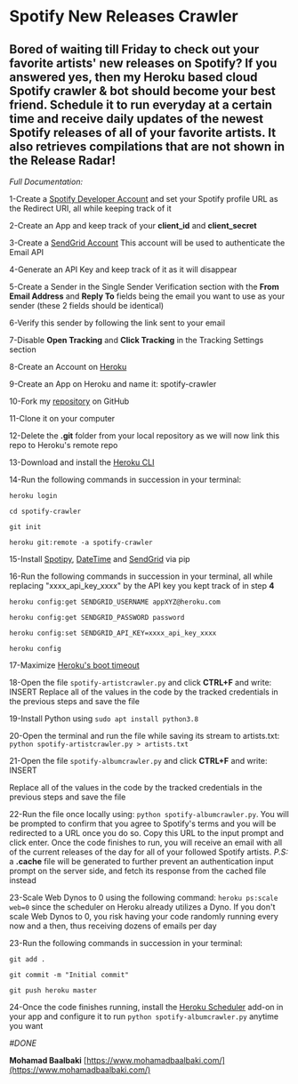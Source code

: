 # Spotify New Releases Crawler

## Bored of waiting till Friday to check out your favorite artists' new releases on Spotify? If you answered yes, then my Heroku based cloud Spotify crawler & bot should become your best friend. Schedule it to run everyday at a certain time and receive daily updates of the newest Spotify releases of all of your favorite artists. It also retrieves compilations that are not shown in the Release Radar!

*Full Documentation:*

1-Create a [Spotify Developer Account](https://developer.spotify.com/dashboard/login) and set your Spotify profile URL as the Redirect URI, all while keeping track of it

2-Create an App and keep track of your **client_id** and **client_secret**

3-Create a [SendGrid Account](https://signup.sendgrid.com/)
This account will be used to authenticate the Email API

4-Generate an API Key and keep track of it as it will disappear

5-Create a Sender in the Single Sender Verification section with the **From Email Address** and **Reply To** fields being the email you want to use as your sender (these 2 fields should be identical)

6-Verify this sender by following the link sent to your email

7-Disable **Open Tracking** and **Click Tracking** in the Tracking Settings section

8-Create an Account on [Heroku](https://www.heroku.com/)

9-Create an App on Heroku and name it: spotify-crawler

10-Fork my [repository](https://github.com/MohamadBaalbaki/spotify-crawler) on GitHub

11-Clone it on your computer

12-Delete the **.git** folder from your local repository as we will now link this repo to Heroku's remote repo

13-Download and install the [Heroku CLI](https://devcenter.heroku.com/articles/heroku-cli)

14-Run the following commands in succession in your terminal:

```
heroku login

cd spotify-crawler

git init

heroku git:remote -a spotify-crawler
```

15-Install [Spotipy](https://spotipy.readthedocs.io/en/2.12.0/), [DateTime](https://docs.python.org/2/library/datetime.html) and [SendGrid](https://pypi.org/project/sendgrid/) via pip

16-Run the following commands in succession in your terminal, all while replacing "xxxx_api_key_xxxx" by the API key you kept track of in step **4**

```
heroku config:get SENDGRID_USERNAME appXYZ@heroku.com

heroku config:get SENDGRID_PASSWORD password

heroku config:set SENDGRID_API_KEY=xxxx_api_key_xxxx

heroku config
```

17-Maximize [Heroku's boot timeout](https://tools.heroku.support/limits/boot_timeout)

18-Open the file `spotify-artistcrawler.py` and click **CTRL+F** and write: INSERT
Replace all of the values in the code by the tracked credentials in the previous steps and save the file

19-Install Python using `sudo apt install python3.8`

20-Open the terminal and run the file while saving its stream to artists.txt:
`python spotify-artistcrawler.py > artists.txt`

21-Open the file `spotify-albumcrawler.py` and click **CTRL+F** and write: INSERT

Replace all of the values in the code by the tracked credentials in the previous steps and save the file

22-Run the file once locally using: `python spotify-albumcrawler.py`. You will be prompted to confirm that you agree to Spotify's terms and you will be redirected to a URL once you do so. Copy this URL to the input prompt and click enter. Once the code finishes to run, you will receive an email with all of the current releases of the day for all of your followed Spotify artists. *P.S:* a **.cache** file will be generated to further prevent an authentication input prompt on the server side, and fetch its response from the cached file instead

23-Scale Web Dynos to 0 using the following command: `heroku ps:scale web=0` since the scheduler on Heroku already utilizes a Dyno. If you don't scale Web Dynos to 0, you risk having your code randomly running every now and a then, thus receiving dozens of emails per day

23-Run the following commands in succession in your terminal:
```
git add .

git commit -m "Initial commit"

git push heroku master
```

24-Once the code finishes running, install the [Heroku Scheduler](https://dashboard.heroku.com/apps/spotify-crawler) add-on in your app and configure it to run `python spotify-albumcrawler.py` anytime you want

*#DONE*

**Mohamad Baalbaki**
[https://www.mohamadbaalbaki.com/](https://www.mohamadbaalbaki.com/)

